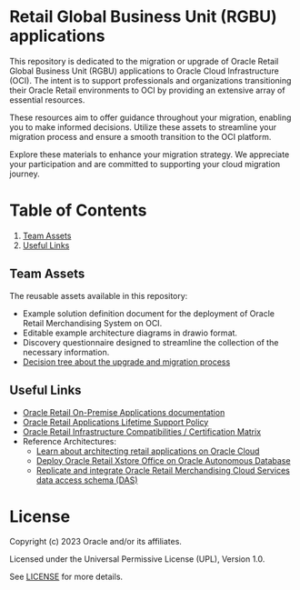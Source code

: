# Retail Global Business Unit (RGBU) applications
 
This repository is dedicated to the migration or upgrade of Oracle Retail Global Business Unit (RGBU) applications to Oracle Cloud Infrastructure (OCI). The intent is to support professionals and organizations transitioning their Oracle Retail environments to OCI by providing an extensive array of essential resources.

These resources aim to offer guidance throughout your migration, enabling you to make informed decisions. Utilize these assets to streamline your migration process and ensure a smooth transition to the OCI platform.

Explore these materials to enhance your migration strategy. We appreciate your participation and are committed to supporting your cloud migration journey.
 
# Table of Contents
 
1. [Team Assets](#team-assets)
2. [Useful Links](#useful-links)
 
## Team Assets

The reusable assets available in this repository:

 - Example solution definition document for the deployment of Oracle Retail Merchandising System on OCI.
 - Editable example architecture diagrams in drawio format.
 - Discovery questionnaire designed to streamline the collection of the necessary information.
 - [Decision tree about the upgrade and migration process](./rms-decision-tree) 

## Useful Links
 
- [Oracle Retail On-Premise Applications documentation](https://docs.oracle.com/en/industries/retail/onpremapps.html)
- [Oracle Retail Applications Lifetime Support Policy](https://www.oracle.com/us/assets/lifetime-support-retail-brochure-069175.pdf)
- [Oracle Retail Infrastructure Compatibilities / Certification Matrix](https://support.oracle.com/epmos/faces/DocumentDisplay?id=857142.1)
- Reference Architectures:
  - [Learn about architecting retail applications on Oracle Cloud](https://docs.oracle.com/en/solutions/learn-implement-rms-on-oci/index.html)
  - [Deploy Oracle Retail Xstore Office on Oracle Autonomous Database](https://docs.oracle.com/en/solutions/oci-adb-xstore-office/index.html)
  - [Replicate and integrate Oracle Retail Merchandising Cloud Services data access schema (DAS)](https://docs.oracle.com/en/solutions/retail-das-on-oci/index.html)


# License
 
Copyright (c) 2023 Oracle and/or its affiliates.
 
Licensed under the Universal Permissive License (UPL), Version 1.0.
 
See [LICENSE](https://github.com/oracle-devrel/technology-engineering/blob/main/LICENSE) for more details.